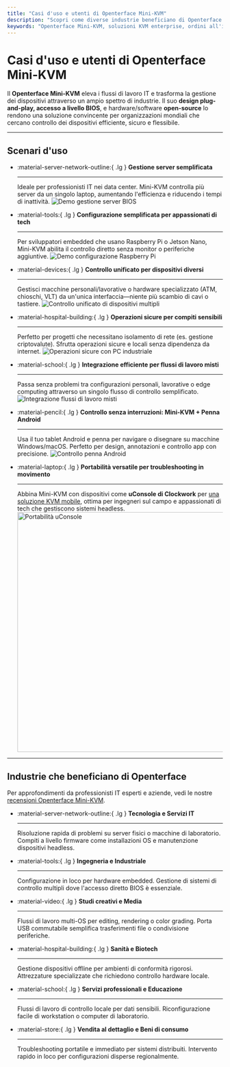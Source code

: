 ```yaml
---
title: "Casi d'uso e utenti di Openterface Mini-KVM"
description: "Scopri come diverse industrie beneficiano di Openterface Mini-KVM per semplificare i flussi di lavoro IT, abilitare l'accesso a livello BIOS e aumentare l'efficienza operativa. Esplora anche una varietà di scenari d'uso come la gestione dei server, la configurazione Raspberry Pi, operazioni sicure, controllo con penna Android e risoluzione dei problemi sul campo con uConsole."
keywords: "Openterface Mini-KVM, soluzioni KVM enterprise, ordini all'ingrosso, hardware open-source, accesso a livello BIOS, gestione dispositivi headless, operazioni IT sicure, controllo cross-platform, ingegneria, studi creativi, manifattura, IT sanitario, gestione server, configurazione Raspberry Pi, controllo penna Android, integrazione uConsole, risoluzione problemi tecnici, sicurezza criptovalute, integrazione flussi di lavoro"
---
```


# Casi d'uso e utenti di Openterface Mini-KVM

Il **Openterface Mini-KVM** eleva i flussi di lavoro IT e trasforma la gestione dei dispositivi attraverso un ampio spettro di industrie. Il suo **design plug-and-play, accesso a livello BIOS**, e hardware/software **open-source** lo rendono una soluzione convincente per organizzazioni mondiali che cercano controllo dei dispositivi efficiente, sicuro e flessibile.

---

## Scenari d'uso

<div class="grid cards" markdown>

-   :material-server-network-outline:{ .lg } **Gestione server semplificata**

    ***

    Ideale per professionisti IT nei data center. Mini-KVM controlla più server da un singolo laptop, aumentando l'efficienza e riducendo i tempi di inattività.
    <img src="https://assets.openterface.com/images/product/use-case-demo-pc-bios-1.webp" alt="Demo gestione server BIOS" style="max-width: 100%;"/>

-   :material-tools:{ .lg } **Configurazione semplificata per appassionati di tech**

    ***

    Per sviluppatori embedded che usano Raspberry Pi o Jetson Nano, Mini-KVM abilita il controllo diretto senza monitor o periferiche aggiuntive.
    <img src="https://assets.openterface.com/images/product/use-case-demo-respberry-pi.webp" alt="Demo configurazione Raspberry Pi" style="max-width: 100%;"/>

-   :material-devices:{ .lg } **Controllo unificato per dispositivi diversi**

    ***

    Gestisci macchine personali/lavorative o hardware specializzato (ATM, chioschi, VLT) da un'unica interfaccia—niente più scambio di cavi o tastiere.
    <img src="https://assets.openterface.com/images/product/use-case-demo-macmini2009-3.webp" alt="Controllo unificato di dispositivi multipli" style="max-width: 100%;"/>

-   :material-hospital-building:{ .lg } **Operazioni sicure per compiti sensibili**

    ***

    Perfetto per progetti che necessitano isolamento di rete (es. gestione criptovalute). Sfrutta operazioni sicure e locali senza dipendenza da internet.
    <img src="https://assets.openterface.com/images/product/use-case-demo-industrial-pc.webp" alt="Operazioni sicure con PC industriale" style="max-width: 100%;"/>

-   :material-school:{ .lg } **Integrazione efficiente per flussi di lavoro misti**

    ***

    Passa senza problemi tra configurazioni personali, lavorative o edge computing attraverso un singolo flusso di controllo semplificato.
    <img src="https://assets.openterface.com/images/product/use-case-demo-macbookpro2010.webp" alt="Integrazione flussi di lavoro misti" style="max-width: 100%;"/>

-   :material-pencil:{ .lg } **Controllo senza interruzioni: Mini-KVM + Penna Android**

    ***

    Usa il tuo tablet Android e penna per navigare o disegnare su macchine Windows/macOS. Perfetto per design, annotazioni e controllo app con precisione.
    <img src="https://assets.openterface.com/images/product/android_plus_pen.webp" alt="Controllo penna Android" style="max-width: 100%;"/>

-   :material-laptop:{ .lg } **Portabilità versatile per troubleshooting in movimento**

    ***

    Abbina Mini-KVM con dispositivi come **uConsole di Clockwork** per [una soluzione KVM mobile](https://x.com/TechxArtisan/status/1807824199152722019), ottima per ingegneri sul campo e appassionati di tech che gestiscono sistemi headless.
    <img src="https://pbs.twimg.com/media/GRaeGqHa0AA_GMv?format=jpg&name=4096x4096" alt="Portabilità uConsole" width="560" height="560" style="max-width: 100%;"/>

</div>

---

## Industrie che beneficiano di Openterface

Per approfondimenti da professionisti IT esperti e aziende, vedi le nostre [recensioni Openterface Mini-KVM](/product/minikvm/reviews/).

<div class="grid cards" markdown>

-   :material-server-network-outline:{ .lg } **Tecnologia e Servizi IT**

    ***

    Risoluzione rapida di problemi su server fisici o macchine di laboratorio.
    Compiti a livello firmware come installazioni OS e manutenzione dispositivi headless.

-   :material-tools:{ .lg } **Ingegneria e Industriale**

    ***

    Configurazione in loco per hardware embedded.
    Gestione di sistemi di controllo multipli dove l'accesso diretto BIOS è essenziale.

-   :material-video:{ .lg } **Studi creativi e Media**

    ***

    Flussi di lavoro multi-OS per editing, rendering o color grading.
    Porta USB commutabile semplifica trasferimenti file o condivisione periferiche.

-   :material-hospital-building:{ .lg } **Sanità e Biotech**

    ***

    Gestione dispositivi offline per ambienti di conformità rigorosi.
    Attrezzature specializzate che richiedono controllo hardware locale.

-   :material-school:{ .lg } **Servizi professionali e Educazione**

    ***

    Flussi di lavoro di controllo locale per dati sensibili.
    Riconfigurazione facile di workstation o computer di laboratorio.

-   :material-store:{ .lg } **Vendita al dettaglio e Beni di consumo**

    ***

    Troubleshooting portatile e immediato per sistemi distribuiti.
    Intervento rapido in loco per configurazioni disperse regionalmente.

</div>

